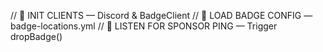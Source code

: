 // 🔮 INIT CLIENTS — Discord & BadgeClient
// 📜 LOAD BADGE CONFIG — badge-locations.yml
// 🧿 LISTEN FOR SPONSOR PING — Trigger dropBadge()
